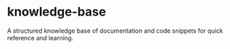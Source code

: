 # knowledge-base
A structured knowledge base of documentation and code snippets for quick reference and learning.
